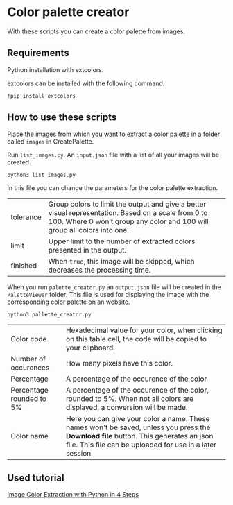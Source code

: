 # Color palette creator

With these scripts you can create a color palette from images.

## Requirements
Python installation with extcolors. 

extcolors can be installed with the following command.

```
!pip install extcolors
```

## How to use these scripts
Place the images from which you want to extract a color palette in a folder called `images` in CreatePalette.

Run `list_images.py`. An `input.json` file with a list of all your images will be created.

```
python3 list_images.py
```

In this file you can change the parameters for the color palette extraction.

|||
|---|---|
|tolerance|Group colors to limit the output and give a better visual representation. Based on a scale from 0 to 100. Where 0 won’t group any color and 100 will group all colors into one.| 
|limit|Upper limit to the number of extracted colors presented in the output.|
|finished|When `true`, this image will be skipped, which decreases the processing time.|

When you run `palette_creator.py` an `output.json` file will be created in the `PaletteViewer` folder. This file is used for displaying the image with the corresponding color palette on an website. 

```
python3 pallette_creator.py
```

|||
|---|---|
|Color code|Hexadecimal value for your color, when clicking on this table cell, the code will be copied to your clipboard.|
|Number of occurences|How many pixels have this color.|
|Percentage|A percentage of the occurence of the color|
|Percentage rounded to 5%|A percentage of the occurence of the color, rounded to 5%. When not all colors are displayed, a conversion will be made.|
|Color name|Here you can give your color a name. These names won't be saved, unless you press the **Download file** button. This generates an json file. This file can be uploaded for use in a later session.|

## Used tutorial
[Image Color Extraction with Python in 4 Steps](https://towardsdatascience.com/image-color-extraction-with-python-in-4-steps-8d9370d9216e)
